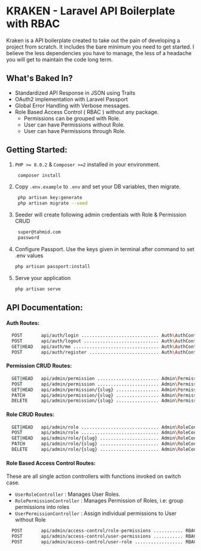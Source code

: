 # KRAKEN - Laravel API Boilerplate with RBAC

Kraken is a API boilerplate created to take out the pain of developing a project from scratch. It includes the bare minimum you need to get started. I believe the less dependencies you have to manage, the less of a headache you will get to maintain the code long term. 

## What's Baked In?

-   Standardized API Response in JSON using Traits
-   OAuth2 implementation with Laravel Passport
-   Global Error Handling with Verbose messages.
-   Role Based Access Control ( RBAC ) without any package.
    - Permissions can be grouped with Role.
    - User can have Permissions without Role.
    - User can have Permissions through Role.


## Getting Started:


1. `PHP >= 8.0.2` & `Composer >=2` installed in your environment.
    ```sh
     composer install
    ```
2. Copy `.env.example` to `.env` and set your DB variables, then migrate.
    ```sh
     php artisan key:generate
     php artisan migrate --seed
    ```
3. Seeder will create following admin credentials with Role & Permission CRUD
    ```sh
     super@tahmid.com
     password
    ```
4. Configure Passport. Use the keys given in terminal after command to set .env values
    ```sh
    php artisan passport:install
    ```
5. Serve your application
    ```sh
    php artisan serve
    ```

## API Documentation:

#### Auth Routes:
```sh
  POST       api/auth/login ............................. Auth\AuthController@login  
  POST       api/auth/logout ............................ Auth\AuthController@logout  
  GET|HEAD   api/auth/me ................................ Auth\AuthController@user  
  POST       api/auth/register .......................... Auth\AuthController@register
```

#### Permission CRUD Routes:

```sh
  GET|HEAD   api/admin/permission ....................... Admin\PermissionController@index  
  POST       api/admin/permission ....................... Admin\PermissionController@store   
  GET|HEAD   api/admin/permission/{slug} ................ Admin\PermissionController@show  
  PATCH      api/admin/permission/{slug} ................ Admin\PermissionController@update  
  DELETE     api/admin/permission/{slug} ................ Admin\PermissionController@destroy 
```

#### Role CRUD Routes:

```sh
  GET|HEAD   api/admin/role ............................. Admin\RoleController@index  
  POST       api/admin/role ............................. Admin\RoleController@store   
  GET|HEAD   api/admin/role/{slug} ...................... Admin\RoleController@show  
  PATCH      api/admin/role/{slug} ...................... Admin\RoleController@update  
  DELETE     api/admin/role/{slug} ...................... Admin\RoleController@destroy 
```

#### Role Based Access Control Routes: 
These are all single action controllers with functions invoked on switch case.

- `UserRoleController` : Manages User Roles. 
- `RolePermissionController` : Manages Permission of Roles, i.e: group permissions into roles
- `UserPermissionController` : Assign individual permissions to User without Role

```sh
  POST       api/admin/access-control/role-permissions ........... RBAC\RolePermissionController  
  POST       api/admin/access-control/user-permissions ........... RBAC\UserPermissionController  
  POST       api/admin/access-control/user-role .................. RBAC\UserRoleController
```


